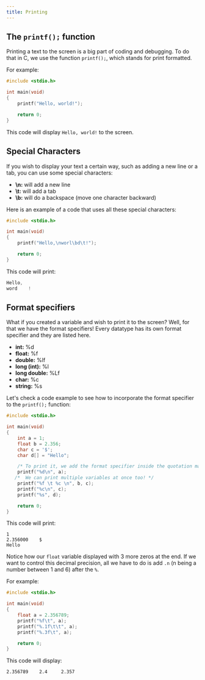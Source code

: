 ```yaml
---
title: Printing
---
```


## The `printf();` function

Printing a text to the screen is a big part of coding and debugging. To do that in C, we use the function `printf();`, which stands for print formatted.

For example:
``` c
#include <stdio.h>

int main(void)
{
    printf("Hello, world!");

    return 0;
}
```

This code will display  ```Hello, world!```  to the screen.

## Special Characters

If you wish to display your text a certain way, such as adding a new line or a tab, you can use some special characters:

- **\\n:** will add a new line
- **\\t:** will add a tab
- **\\b:** will do a backspace (move one character backward)

Here is an example of a code that uses all these special characters:

``` c
#include <stdio.h>

int main(void)
{
    printf("Hello,\nworl\bd\t!");

    return 0;
}
```
This code will print:
```c
Hello,
word    !
```

## Format specifiers

What if you created a variable and wish to print it to the screen? Well, for that we have the format specifiers! Every datatype has its own format specifier and they are listed here.

- **int:** %d
- **float:** %f
- **double:** %lf
- **long (int):** %l
- **long double:** %Lf
- **char:** %c
- **string:** %s

Let's check a code example to see how to incorporate the format specifier to the `printf();` function:

``` c
#include <stdio.h>

int main(void)
{
    int a = 1;
    float b = 2.356;
    char c = '$';
    char d[] = "Hello";

    /* To print it, we add the format specifier inside the quotation marks, followed by a comma and the variable itself. */
    printf("%d\n", a);
   /*  We can print multiple variables at once too! */
    printf("%f \t %c \n", b, c);
    printf("%c\n", c);
    printf("%s", d);

    return 0;
}
```
This code will print:
```
1
2.356000    $
Hello
```

Notice how our `float` variable displayed with 3 more zeros at the end. If we want to control this decimal precision, all we have to do is add `.n` (n being a number between 1 and 6) after the `%`.

For example:

``` c
#include <stdio.h>

int main(void)
{
    float a = 2.356789;
    printf("%f\t", a);
    printf("%.1f\t\t", a);
    printf("%.3f\t", a);

    return 0;
}
```
This code will display:
```
2.356789	2.4		2.357
```
